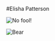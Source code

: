 #Elisha Patterson

![No fool!](https://www.truthforlife.org/static/uploads/daily-image-030413b.png)

![Bear](http://quicklol.com/wp-content/uploads/2012/12/bear-meme.jpg) 
